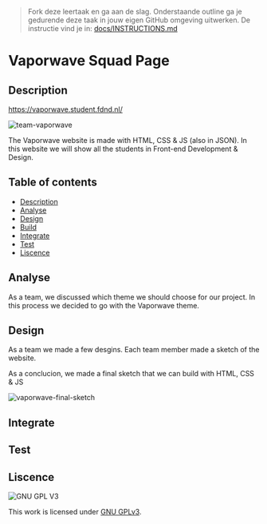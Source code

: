 > Fork deze leertaak en ga aan de slag. Onderstaande outline ga je gedurende deze taak in jouw eigen GitHub omgeving uitwerken. De instructie vind je in: [docs/INSTRUCTIONS.md](docs/INSTRUCTIONS.md)

# Vaporwave Squad Page

## Description

<!-- Voeg een link toe naar Github Pages 🌐-->

https://vaporwave.student.fdnd.nl/

<!-- Voeg een mooie poster visual toe 📸 -->

![team-vaporwave](https://media.discordapp.net/attachments/437951219705577472/890164713768517632/MicrosoftTeams-image.png)

The Vaporwave website is made with HTML, CSS & JS (also in JSON).
In this website we will show all the students in Front-end Development & Design.

## Table of contents

- [Description](#description)
- [Analyse](#analyse)
- [Design](#design)
- [Build](#build)
- [Integrate](#integrate)
- [Test](#test)
- [Liscence](#liscence)

## Analyse

As a team, we discussed which theme we should choose for our project.
In this process we decided to go with the Vaporwave theme.

## Design

As a team we made a few desgins. Each team member made a sketch of the website.

As a conclucion, we made a final sketch that we can build with HTML, CSS & JS

![vaporwave-final-sketch](https://media.discordapp.net/attachments/437951219705577472/890169012892344340/Screenshot_2021-09-22_at_11.33.45.png?width=784&height=1139)

## Integrate

## Test

## Liscence

![GNU GPL V3](https://www.gnu.org/graphics/gplv3-127x51.png)

This work is licensed under [GNU GPLv3](./LICENSE).
